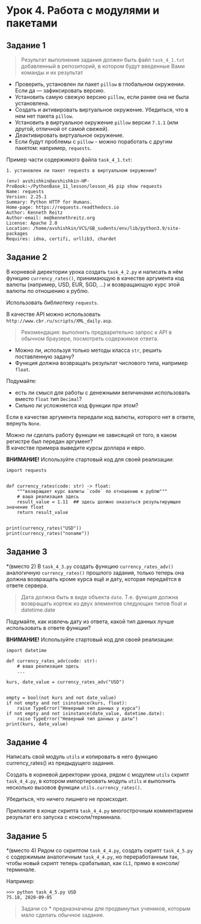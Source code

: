 # Урок 4. Работа с модулями и пакетами
## Задание 1
> Результат выполнения задания должен быть файл `task_4_1.txt` добавленный в репозиторий, в котором будут введенные Вами команды и их результат

* Проверить, установлен ли пакет `pillow` в глобальном окружении. Если да — зафиксировать версию. 
* Установить самую свежую версию `pillow`, если ранее она не была установлена.
* Создать и активировать виртуальное окружение. Убедиться, что в нем нет пакета `pillow`. 
* Установить в виртуальное окружение `pillow` версии `7.1.1` (или другой, отличной от самой свежей). 
* Деактивировать виртуальное окружение. 
* Если будут проблемы с `pillow` - можно поработать с другим пакетом: например, `requests`. 

Пример части содержимого файла `task_4_1.txt`:

```
1. установлен ли пакет requests в виртуальном окружении?

(env) avshishkin@avshishkin-HP-ProBook:~/PythonBase_11_lesson/lesson_4$ pip show requests
Name: requests
Version: 2.25.1
Summary: Python HTTP for Humans.
Home-page: https://requests.readthedocs.io
Author: Kenneth Reitz
Author-email: me@kennethreitz.org
License: Apache 2.0
Location: /home/avshishkin/VCS/GB_sudents/env/lib/python3.9/site-packages
Requires: idna, certifi, urllib3, chardet
```

## Задание 2
В корневой директории урока создать `task_4_2.py` и написать в нём функцию `currency_rates()`, 
принимающую в качестве аргумента код валюты (например, USD, EUR, SGD, ...) и 
возвращающую курс этой валюты по отношению к рублю.

Использовать библиотеку `requests`. 

В качестве API можно использовать `http://www.cbr.ru/scripts/XML_daily.asp`. 

> Рекомендация: выполнить предварительно запрос к API в обычном браузере, посмотреть содержимое ответа.

* Можно ли, используя только методы класса `str`, решить поставленную задачу?
* Функция должна возвращать результат числового типа, например `float`. 

Подумайте:
* есть ли смысл для работы с денежными величинами использовать вместо `float` тип `Decimal`?
* Сильно ли усложняется код функции при этом?

Если в качестве аргумента передали код валюты, которого нет в ответе, вернуть `None`.  

Можно ли сделать работу функции не зависящей от того, в каком регистре был передан аргумент?  
В качестве примера выведите курсы доллара и евро.

**ВНИМАНИЕ!** Используйте стартовый код для своей реализации:

```(python)
import requests


def currency_rates(code: str) -> float:
    """возвращает курс валюты `code` по отношению к рублю"""
    # ваша реализация здесь
    result_value = 1.11  ## здесь должно оказаться результирующее значение float
    return result_value


print(currency_rates("USD"))
print(currency_rates("noname"))
```

## Задание 3
*(вместо 2) В `task_4_3.py` создать функцию `currency_rates_adv()` аналогичную `currency_rates()` 
прошлого задания, только теперь она должна возвращать кроме курса ещё и дату, 
которая передаётся в ответе сервера. 

> Дата должна быть в виде объекта `date`. Т.е. функция должна возвращать кортеж из двух 
> элементов следующих типов float и datetime.date

Подумайте, как извлечь дату из ответа, какой тип данных лучше использовать в ответе функции?

**ВНИМАНИЕ!** Используйте стартовый код для своей реализации:

```(python)
import datetime

def currency_rates_adv(code: str):
    # ваша реализация здесь
    ...
    
kurs, date_value = currency_rates_adv("USD")


empty = bool(not kurs and not date_value)
if not empty and not isinstance(kurs, float):
    raise TypeError("Неверный тип данных у курса")
if not empty and not isinstance(date_value, datetime.date):
    raise TypeError("Неверный тип данных у даты")
print(kurs, date_value)
```

## Задание 4
Написать свой модуль `utils` и копировать в него функцию currency_rates() из предыдущего задания. 

Создать в корневой директории урока, рядом с модулем `utils` скрипт `task_4_4.py`, в котором импортировать модуль 
`utils` и выполнить несколько вызовов функции `utils.currency_rates()`. 

Убедиться, что ничего лишнего не происходит. 

Приложите в конце скрипта `task_4_4.py` многострочным комментарием результат его запуска с консоли/терминала.


## Задание 5
*(вместо 4) Рядом со скриптом `task_4_4.py`, создать скрипт `task_4_5.py` с содержимым аналогичным `task_4_4.py`, но 
переработанным так, чтобы новый скрипт теперь срабатывал, как `CLI`, прямо в консоли/терминале.

Например:

```
>>> python task_4_5.py USD
75.18, 2020-09-05
```


> Задачи со * предназначены для продвинутых учеников, которым мало сделать обычное задание.
